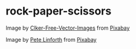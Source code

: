 # rock-paper-scissors

Image by <a href="https://pixabay.com/users/clker-free-vector-images-3736/?utm_source=link-attribution&utm_medium=referral&utm_campaign=image&utm_content=296853">Clker-Free-Vector-Images</a> from <a href="https://pixabay.com//?utm_source=link-attribution&utm_medium=referral&utm_campaign=image&utm_content=296853">Pixabay</a>

Image by <a href="https://pixabay.com/users/thedigitalartist-202249/?utm_source=link-attribution&utm_medium=referral&utm_campaign=image&utm_content=1657428">Pete Linforth</a> from <a href="https://pixabay.com//?utm_source=link-attribution&utm_medium=referral&utm_campaign=image&utm_content=1657428">Pixabay</a>